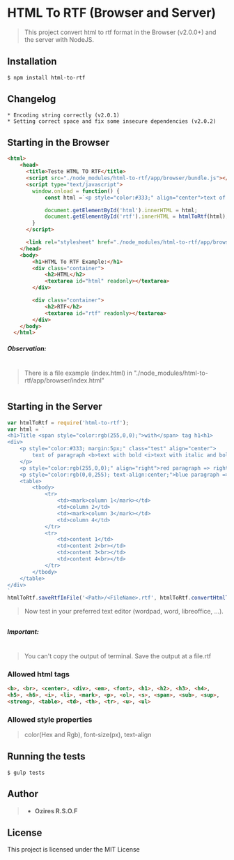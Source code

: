 # HTML To RTF (Browser and Server)
>This project convert html to rtf format in the Browser (v2.0.0+) and the server with NodeJS.

## Installation
```
$ npm install html-to-rtf
```

## Changelog
```
* Encoding string correctly (v2.0.1)
* Setting correct space and fix some insecure dependencies (v2.0.2)
```

## Starting in the Browser
```html
<html>
    <head>
      <title>Teste HTML TO RTF</title>
      <script src="./node_modules/html-to-rtf/app/browser/bundle.js"></script>
      <script type="text/javascript">
        window.onload = function() {
            const html =`<p style="color:#333;" align="center">text of p<b>start b <i>italic with bold</i>final text of b</b><i>italic<i>final text of p </p>`;

            document.getElementById('html').innerHTML = html;
            document.getElementById('rtf').innerHTML = htmlToRtf(html);
        }
      </script>

      <link rel="stylesheet" href="./node_modules/html-to-rtf/app/browser/style.css">
    </head>
    <body>
        <h1>HTML To RTF Example:</h1>
        <div class="container">
            <h2>HTML</h2>
            <textarea id="html" readonly></textarea>
        </div>

        <div class="container">
            <h2>RTF</h2>
            <textarea id="rtf" readonly></textarea>
        </div>
    </body>
  </html>
```
##### Observation:
#
>There is a file example (index.html) in  "./node_modules/html-to-rtf/app/browser/index.html"
#
#
## Starting in the Server
```javascript
var htmlToRtf = require('html-to-rtf');
var html = `
<h1>Title <span style="color:rgb(255,0,0);">with</span> tag h1<h1>
<div>
	<p style="color:#333; margin:5px;" class="test" align="center">
	    text of paragraph <b>text with bold <i>text with italic and bold</i></b><i>text with italic</i>
	</p>
	<p style="color:rgb(255,0,0);" align="right">red paragraph => right with tag</p>
	<p style="color:rgb(0,0,255); text-align:center;">blue paragraph => center with style</p>
	<table>
		<tbody>
			<tr>
                <td><mark>column 1</mark></td>
                <td>column 2</td>
				<td><mark>column 3</mark></td>
				<td>column 4</td>
			</tr>
			<tr>
				<td>content 1</td>
				<td>content 2<br></td>
				<td>content 3<br></td>
				<td>content 4<br></td>
			</tr>
		</tbody>
	</table>
</div>
`
htmlToRtf.saveRtfInFile('<Path>/<FileName>.rtf', htmlToRtf.convertHtmlToRtf(html))
```

>  Now test in your preferred text editor (wordpad, word, libreoffice, ...).
##

##### Important:
#
> You can't copy the output of terminal.
> Save the output at a file.rtf

### Allowed html tags
```html
<b>, <br>, <center>, <div>, <em>, <font>, <h1>, <h2>, <h3>, <h4>,
<h5>, <h6>, <i>, <li>, <mark>, <p>, <ol>, <s>, <span>, <sub>, <sup>,
<strong>, <table>, <td>, <th>, <tr>, <u>, <ul>
```
### Allowed style properties

> color(Hex and Rgb), font-size(px), text-align


## Running the tests
```
$ gulp tests
```

## Author

> * **Ozires R.S.O.F**

## License
This project is licensed under the MIT License

